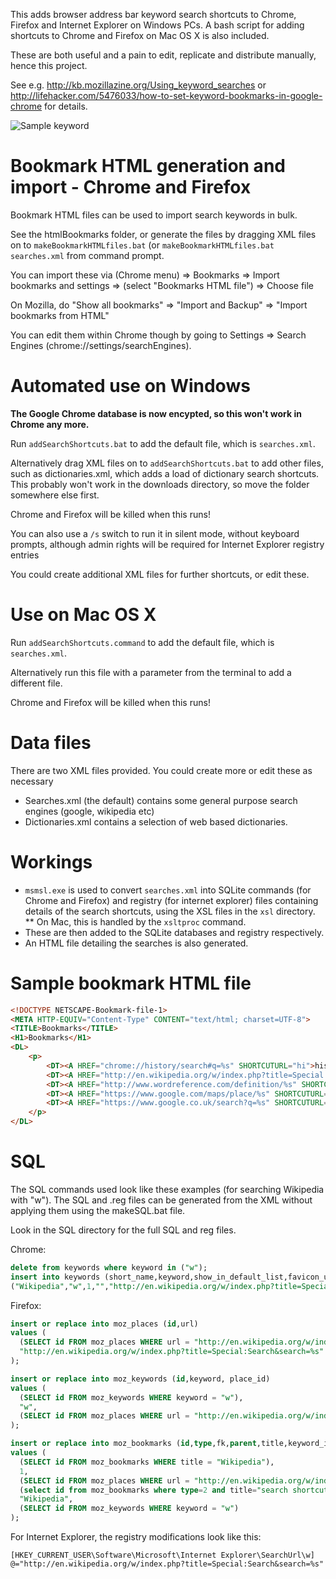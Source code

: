 This adds browser address bar keyword search shortcuts to Chrome, Firefox and Internet Explorer on Windows PCs. A bash script for adding shortcuts to Chrome and Firefox on Mac OS X is also included.

These are both useful and a pain to edit, replicate and distribute manually, hence this project. 



See e.g. http://kb.mozillazine.org/Using_keyword_searches  or http://lifehacker.com/5476033/how-to-set-keyword-bookmarks-in-google-chrome for details. 

![Sample keyword](http://winaero.com/blog/wp-content/uploads/2014/04/Italian-bread-address-bar.png)

Bookmark HTML generation and import - Chrome and Firefox
========================================================

Bookmark HTML files can be used to import search keywords in bulk.

See the htmlBookmarks folder, or generate the files by dragging XML files on to ```makeBookmarkHTMLfiles.bat``` (or ```makeBookmarkHTMLfiles.bat searches.xml``` from command prompt.

You can import these via (Chrome menu) => Bookmarks => Import bookmarks and settings => (select "Bookmarks HTML file") => Choose file

On Mozilla, do "Show all bookmarks" => "Import and Backup" => "Import bookmarks from HTML"

You can edit them within Chrome though by going to Settings => Search Engines (chrome://settings/searchEngines). 

Automated use on Windows
========================

**The Google Chrome database is now encypted, so this won't work in Chrome any more.**

Run ```addSearchShortcuts.bat``` to add the default file, which is ```searches.xml```. 

Alternatively drag XML files on to ```addSearchShortcuts.bat``` to add other files, such as dictionaries.xml, which adds a load of dictionary
search shortcuts. This probably won't work in the downloads directory, so move the folder somewhere else first.

Chrome and Firefox will be killed when this runs! 

You can also use a ```/s``` switch to run it in silent mode, without keyboard prompts, although admin rights will be required for Internet 
Explorer registry entries

You could create additional XML files for further shortcuts, or edit these.

Use on Mac OS X
===============

Run ```addSearchShortcuts.command``` to add the default file, which is ```searches.xml```. 

Alternatively run this file with a parameter from the terminal to add a different file.

Chrome and Firefox will be killed when this runs! 

Data files
==========

There are two XML files provided. You could create more or edit these as necessary 
* Searches.xml (the default) contains some general purpose search engines (google, wikipedia etc)
* Dictionaries.xml contains a selection of web based dictionaries. 

Workings
========

* ```msmsl.exe``` is used to convert ```searches.xml``` into SQLite commands (for Chrome and Firefox) and registry (for internet explorer) files
containing details of the search shortcuts, using the XSL files in the ```xsl``` directory.
** On Mac, this is handled by the ```xsltproc``` command.
* These are then added to the SQLite databases and registry respectively.
* An HTML file detailing the searches is also generated.

Sample bookmark HTML file
=========================

```html
<!DOCTYPE NETSCAPE-Bookmark-file-1>
<META HTTP-EQUIV="Content-Type" CONTENT="text/html; charset=UTF-8">
<TITLE>Bookmarks</TITLE>
<H1>Bookmarks</H1>
<DL>
	<p>
		<DT><A HREF="chrome://history/search#q=%s" SHORTCUTURL="hi">history</A></DT>
		<DT><A HREF="http://en.wikipedia.org/w/index.php?title=Special:Search&amp;search=%s" SHORTCUTURL="w">Wikipedia</A></DT>
		<DT><A HREF="http://www.wordreference.com/definition/%s" SHORTCUTURL="en">Wordref Eng</A></DT>
		<DT><A HREF="https://www.google.com/maps/place/%s" SHORTCUTURL="map">Google maps</A></DT>
		<DT><A HREF="https://www.google.co.uk/search?q=%s" SHORTCUTURL="g">Google</A></DT>
	</p>
</DL>
```

SQL
===

The SQL commands used look like these examples (for searching Wikipedia with "w"). The SQL and .reg files can be generated from the XML without applying them using the makeSQL.bat file.

Look in the SQL directory for the full SQL and reg files.

Chrome:
```sql
delete from keywords where keyword in ("w");
insert into keywords (short_name,keyword,show_in_default_list,favicon_url,url) values 
("Wikipedia","w",1,"","http://en.wikipedia.org/w/index.php?title=Special:Search&search={searchTerms}");
```

Firefox:
```sql
insert or replace into moz_places (id,url) 
values ( 
  (SELECT id FROM moz_places WHERE url = "http://en.wikipedia.org/w/index.php?title=Special:Search&search=%s"),
  "http://en.wikipedia.org/w/index.php?title=Special:Search&search=%s"
);

insert or replace into moz_keywords (id,keyword, place_id) 
values ( 
  (SELECT id FROM moz_keywords WHERE keyword = "w"),
  "w",
  (SELECT id FROM moz_places WHERE url = "http://en.wikipedia.org/w/index.php?title=Special:Search&search=%s")
);

insert or replace into moz_bookmarks (id,type,fk,parent,title,keyword_id) 
values (
  (SELECT id FROM moz_bookmarks WHERE title = "Wikipedia"),
  1,
  (SELECT id FROM moz_places WHERE url = "http://en.wikipedia.org/w/index.php?title=Special:Search&search=%s"),
  (select id from moz_bookmarks where type=2 and title="search shortcuts"),
  "Wikipedia",
  (SELECT id FROM moz_keywords WHERE keyword = "w")
);
```

For Internet Explorer, the registry modifications look like this:

```
[HKEY_CURRENT_USER\Software\Microsoft\Internet Explorer\SearchUrl\w]
@="http://en.wikipedia.org/w/index.php?title=Special:Search&search=%s"
```
